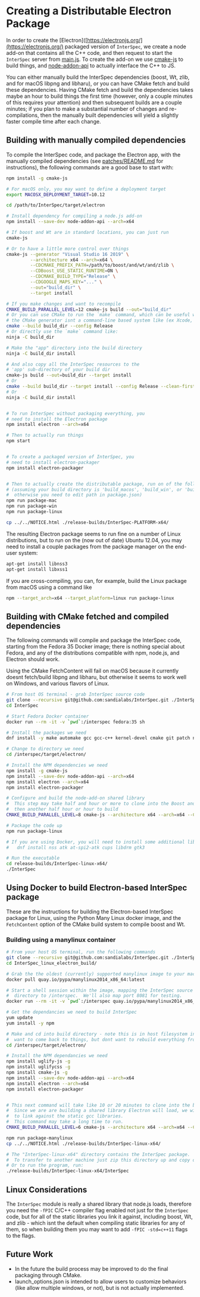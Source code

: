 # Creating a Distributable Electron Package

In order to create the [Electron]([https://electronjs.org/](https://electronjs.org/) packaged version of `InterSpec`, we create a node add-on that contains all the C++ code, and then request to start the `InterSpec` server from [main.js](app/main.js).  To create the add-on we use [cmake-js](https://www.npmjs.com/package/cmake-js) to build things, and [node-addon-api](https://www.npmjs.com/package/node-addon-api) to actually interface the C++ to JS.


You can either manually build the InterSpec dependencies (boost, Wt, zlib, and for macOS libpng and libharu), or you can have CMake fetch and build these dependencies.  Having CMake fetch and build the dependencies takes maybe an hour to build things the first time (however, only a couple minutes of this requires your attention) and then subsequent builds are a couple minutes; if you plan to make a substantial number of changes and re-compilations, then the manually built dependencies will yield a slightly faster compile time after each change.

## Building with manually compiled dependencies
To compile the InterSpec code, and package the Electron app, with the manually compiled dependencies (see [patches/README.md](../patches/README.md) for instructions), the following commands are a good base to start with:

```bash
npm install -g cmake-js 

# For macOS only, you may want to define a deployment target
export MACOSX_DEPLOYMENT_TARGET=10.12

cd /path/to/InterSpec/target/electron

# Install dependency for compiling a node.js add-on
npm install --save-dev node-addon-api --arch=x64

# If boost and Wt are in standard locations, you can just run
cmake-js

# Or to have a little more control over things
cmake-js --generator "Visual Studio 16 2019" \
         --architecture x64 --arch=x64 \
         --CDCMAKE_PREFIX_PATH=/path/to/boost/and/wt/and/zlib \
         --CDBoost_USE_STATIC_RUNTIME=ON \
         --CDCMAKE_BUILD_TYPE="Release" \
         --CDGOOGLE_MAPS_KEY="..." \
         --out="build_dir" \
         --target install

# If you make changes and want to recompile
CMAKE_BUILD_PARALLEL_LEVEL=12 cmake-js build --out="build_dir"
# Or you can use CMake to run the `make` command, which can be useful when
# the CMake generator isnt a command-line based system like (ex Xcode, MSVC)
cmake --build build_dir --config Release
# Or directly use the `make` command like:
ninja -C build_dir

# Make the "app" directory into the build directory
ninja -C build_dir install

# And also copy all the InterSpec resources to the 
# 'app' sub-directory of your build dir
cmake-js build --out=build_dir --target install
# Or
cmake --build build_dir --target install --config Release --clean-first
# Or
ninja -C build_dir install


# To run InterSpec without packaging everything, you
# need to install the Electron package
npm install electron --arch=x64

# Then to actually run things
npm start


# To create a packaged version of InterSpec, you
# need to install electron-packager
npm install electron-packager


# Then to actually create the distributable package, run on of the following
# (assuming your build directory is 'build_macos', 'build_win', or 'build_linux', 
#  otherwise you need to edit path in package.json)
npm run package-mac
npm run package-win
npm run package-linux

cp ../../NOTICE.html ./release-builds/InterSpec-PLATFORM-x64/
```

The resulting Electron package seems to run fine on a number of Linux distributions, but to run on the (now out of date) Ubuntu 12.04, you may need to install a couple packages from the package manager on the end-user system:

```bash
apt-get install libnss3
apt-get install libxss1
```

If you are cross-compiling, you can, for example, build the Linux package from macOS using a command like 

```bash
npm --target_arch=x64 --target_platform=linux run package-linux
```


## Building with CMake fetched and compiled dependencies
The following commands will compile and package the InterSpec code, starting from the Fedora 35 Docker image; there is nothing special about Fedora, and any of the distributions compatible with npm, node.js, and Electron should work.

Using the CMake FetchContent will fail on macOS because it currently doesnt fetch/build libpng and libharu, but otherwise it seems to work well on Windows, and various flavors of Linux.

```bash
# From host OS terminal - grab InterSpec source code
git clone --recursive git@github.com:sandialabs/InterSpec.git ./InterSpec
cd InterSpec

# Start Fedora Docker container
docker run --rm -it -v `pwd`:/interspec fedora:35 sh

# Install the packages we need
dnf install -y make automake gcc gcc-c++ kernel-devel cmake git patch npm

# Change to directory we need
cd /interspec/target/electron/

# Install the NPM dependencies we need
npm install -g cmake-js
npm install --save-dev node-addon-api --arch=x64
npm install electron --arch=x64
npm install electron-packager

# Configure and build the node-add-on shared library
#  This step may take half and hour or more to clone into the Boost and Wt github repos, and 
#  then another half hour or hour to build
CMAKE_BUILD_PARALLEL_LEVEL=8 cmake-js --architecture x64 --arch=x64 --CDInterSpec_FETCH_DEPENDENCIES=ON --out=build_linux --target install

# Package the code up
npm run package-linux

# If you are using Docker, you will need to install some additional libraries to run things, although the GUI still probably wont run
#   dnf install nss atk at-spi2-atk cups libdrm gtk3

# Run the executable 
cd release-builds/InterSpec-linux-x64/
./InterSpec
```



## Using Docker to build Electron-based InterSpec package
These are the instructions for building the Electron-based InterSpec package for Linux, using the Python Many Linux docker image, and the `FetchContent` option of the CMake build system to compile boost and Wt.

### Building using a manylinux container
```bash
# From your host OS terminal, run the following commands
git clone --recursive git@github.com:sandialabs/InterSpec.git ./InterSpec_linux_electron_build
cd InterSpec_linux_electron_build/

# Grab the the oldest (currently) supported manylinux image to your machine
docker pull quay.io/pypa/manylinux2014_x86_64:latest

# Start a shell session within the image, mapping the InterSpec source 
#  directory to /interspec.  We'll also map port 8081 for testing.
docker run --rm -it -v `pwd`:/interspec quay.io/pypa/manylinux2014_x86_64:latest sh

# Get the dependancies we need to build InterSpec
yum update
yum install -y npm

# Make and cd into build directory - note this is in host filesystem incase we  
#  want to come back to things, but dont want to rebuild everything from scratch
cd /interspec/target/electron/

# Install the NPM dependancies we need
npm install uglify-js -g
npm install uglifycss -g
npm install cmake-js -g
npm install --save-dev node-addon-api --arch=x64
npm install electron --arch=x64
npm install electron-packager


# This next command will take like 10 or 20 minutes to clone into the boost and Wt repositories
#  Since we are are building a shared library Electron will load, we will compile shared libraries
#  to link against the static gcc libraries.
#  This command may take a long time to run.
CMAKE_BUILD_PARALLEL_LEVEL=6 cmake-js --architecture x64 --arch=x64 --CDCMAKE_BUILD_TYPE="Release" --CDInterSpec_FETCH_DEPENDENCIES=ON --CDBUILD_AS_LOCAL_SERVER=OFF --CDCMAKE_SHARED_LINKER_FLAGS="-static-libgcc -static-libstdc++" --CDUSE_LEAFLET_MAP=ON --CDLEAFLET_MAPS_KEY="..." --CDUSE_REL_ACT_TOOL=ON --out=build_manylinux_electron --target install

npm run package-manylinux
cp ../../NOTICE.html ./release-builds/InterSpec-linux-x64/

# The "InterSpec-linux-x64" directory contains the InterSpec package.
#  To transfer to another machine just zip this directory up and copy over.
# Or to run the program, run:
./release-builds/InterSpec-linux-x64/InterSpec
```


## Linux Considerations
The `InterSpec` module is really a shared library that node.js loads, therefore you need the `-fPIC` C/C++ compiler flag enabled not just for the `InterSpec` code, but for all of the static libraries you link it against, including boost, Wt, and zlib - which isnt the default when compiling static libraries for any of them, so when building them you may want to add `-fPIC -std=c++11` flags to the flags.


## Future Work
- In the future the build process may be improved to do the final packaging through CMake.  
- launch_options.json is intended to allow users to customize behaviors (like allow multiple windows, or not), but is not actually implemented.
